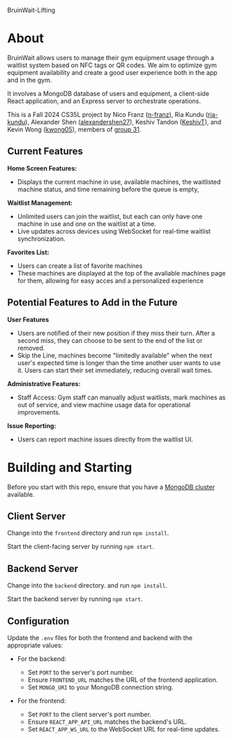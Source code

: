 BruinWait-Lifting
# About
BruinWait allows users to manage their gym equipment usage through a waitlist system based on NFC tags or QR codes. We aim to optimize gym equipment availability and create a good user experience both in the app and in the gym.

It involves a MongoDB database of users and equipment, a client-side React application, and an Express server to orchestrate operations.

This is a Fall 2024 CS35L project by Nico Franz ([n-franz](https://github.com/n-franz)), Ria Kundu ([ria-kundu](https://github.com/ria-kundu)), Alexander Shen ([alexandershen27](https://github.com/alexandershen27)), Keshiv Tandon ([KeshivT](https://github.com/KeshivT)), and Kevin Wong ([kwong05](https://github.com/kwong05)), members of [group 31](https://docs.google.com/spreadsheets/d/197j2UxHFPtvOMseaxZuWUV0CE0oJPkdMcMjlUsVwgwI/edit?gid=1172905667#gid=1172905667&range=B176:B181).

## Current Features
**Home Screen Features:**
- Displays the current machine in use, available machines, the waitlisted machine status, and time remaining before the queue is empty,

**Waitlist Management:**
- Unlimited users can join the waitlist, but each can only have one machine in use and one on the waitlist at a time.
- Live updates across devices using WebSocket for real-time waitlist synchronization.

**Favorites List:** 
- Users can create a list of favorite machines 
- These machines are displayed at the top of the avaliable machines page for them, allowing for easy acces and a personalized experience

## Potential Features to Add in the Future
**User Features**
- Users are notified of their new position if they miss their turn. After a second miss, they can choose to be sent to the end of the list or removed.
- Skip the Line, machines become "limitedly available" when the next user's expected time is longer than the time another user wants to use it. Users can start their set immediately, reducing overall wait times.

**Administrative Features:**
- Staff Access: Gym staff can manually adjust waitlists, mark machines as out of service, and view machine usage data for operational improvements.

**Issue Reporting:**
- Users can report machine issues directly from the waitlist UI.

# Building and Starting
Before you start with this repo, ensure that you have a [MongoDB cluster](https://www.mongodb.com/) available.

## Client Server
Change into the ```frontend``` directory and run ```npm install```.

Start the client-facing server by running
```npm start```.

## Backend Server
Change into the ```backend``` directory. and run ```npm install```.

Start the backend server by running
```npm start```.

## Configuration
Update the `.env` files for both the frontend and backend with the appropriate values:

- For the backend:
  - Set `PORT` to the server's port number.
  - Ensure `FRONTEND_URL` matches the URL of the frontend application.
  - Set `MONGO_URI` to your MongoDB connection string.

- For the frontend:
  - Set `PORT` to the client server's port number.
  - Ensure `REACT_APP_API_URL` matches the backend's URL.
  - Set `REACT_APP_WS_URL` to the WebSocket URL for real-time updates.